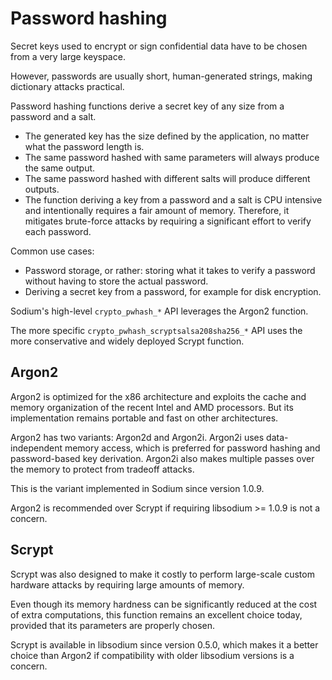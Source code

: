 # Password hashing

Secret keys used to encrypt or sign confidential data have to be chosen from a very large keyspace.

However, passwords are usually short, human-generated strings, making dictionary attacks practical.

Password hashing functions derive a secret key of any size from a password and a salt.

- The generated key has the size defined by the application, no matter what the password length is.
- The same password hashed with same parameters will always produce the same output.
- The same password hashed with different salts will produce different outputs.
- The function deriving a key from a password and a salt is CPU intensive and intentionally requires a fair amount of memory. Therefore, it mitigates brute-force attacks by requiring a significant effort to verify each password.

Common use cases:
- Password storage, or rather: storing what it takes to verify a password without having to store the actual password.
- Deriving a secret key from a password, for example for disk encryption.

Sodium's high-level `crypto_pwhash_*` API leverages the Argon2 function.

The more specific `crypto_pwhash_scryptsalsa208sha256_*` API uses the more conservative and widely deployed Scrypt function.

## Argon2

Argon2 is optimized for the x86 architecture and exploits the cache and memory organization of the recent Intel and AMD processors. But its implementation remains portable and fast on other architectures.

Argon2 has two variants: Argon2d and Argon2i. Argon2i uses data-independent memory access, which is preferred for password hashing and password-based key derivation. Argon2i also makes multiple passes over the memory to protect from tradeoff attacks.

This is the variant implemented in Sodium since version 1.0.9.

Argon2 is recommended over Scrypt if requiring libsodium >= 1.0.9 is not a concern.

## Scrypt

Scrypt was also designed to make it costly to perform large-scale custom hardware attacks by requiring large amounts of memory.

Even though its memory hardness can be significantly reduced at the cost of extra computations, this function remains an excellent choice today, provided that its parameters are properly chosen.

Scrypt is available in libsodium since version 0.5.0, which makes it a better choice than Argon2 if compatibility with older libsodium versions is a concern.
